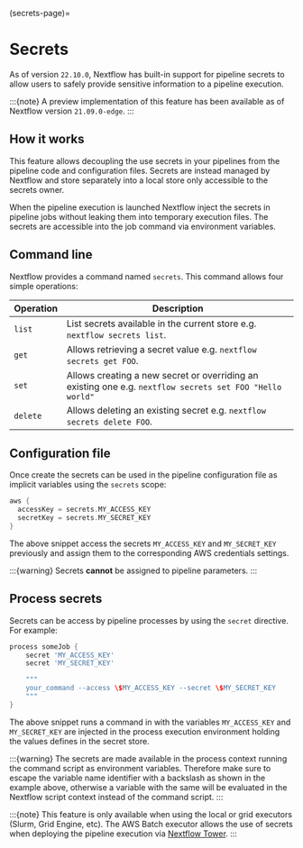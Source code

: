(secrets-page)=

# Secrets

As of version `22.10.0`, Nextflow has built-in support for pipeline secrets to allow users to safely provide sensitive information to a pipeline execution.

:::{note}
A preview implementation of this feature has been available as of Nextflow version `21.09.0-edge`.
:::

## How it works

This feature allows decoupling the use secrets in your pipelines from the pipeline code and configuration files. Secrets are instead managed by Nextflow and store separately into a local store only accessible to the secrets owner.

When the pipeline execution is launched Nextflow inject the secrets in pipeline jobs without leaking them into temporary execution files. The secrets are accessible into the job command via environment variables.

## Command line

Nextflow provides a command named `secrets`. This command allows four simple operations:

| Operation  | Description                                                                                                             |
| ---------- | ----------------------------------------------------------------------------------------------------------------------- |
| `list`     | List secrets available in the current store e.g. `nextflow secrets list`.                                               |
| `get`      | Allows retrieving a secret value e.g. `nextflow secrets get FOO`.                                                       |
| `set`      | Allows creating a new secret or overriding an existing one e.g. `nextflow secrets set FOO "Hello world"`       |
| `delete`   | Allows deleting an existing secret e.g. `nextflow secrets delete FOO`.                                                  |

## Configuration file

Once create the secrets can be used in the pipeline configuration file as implicit variables using the `secrets` scope:

```groovy
aws {
  accessKey = secrets.MY_ACCESS_KEY
  secretKey = secrets.MY_SECRET_KEY
}
```

The above snippet access the secrets `MY_ACCESS_KEY` and `MY_SECRET_KEY` previously and assign them to the corresponding AWS credentials settings.

:::{warning}
Secrets **cannot** be assigned to pipeline parameters.
:::

## Process secrets

Secrets can be access by pipeline processes by using the `secret` directive. For example:

```groovy
process someJob {
    secret 'MY_ACCESS_KEY'
    secret 'MY_SECRET_KEY'

    """
    your_command --access \$MY_ACCESS_KEY --secret \$MY_SECRET_KEY
    """
}
```

The above snippet runs a command in with the variables `MY_ACCESS_KEY` and `MY_SECRET_KEY` are injected in the process execution environment holding the values defines in the secret store.

:::{warning}
The secrets are made available in the process context running the command script as environment variables. Therefore make sure to escape the variable name identifier with a backslash as shown in the example above, otherwise a variable with the same will be evaluated in the Nextflow script context instead of the command script.
:::

:::{note}
This feature is only available when using the local or grid executors (Slurm, Grid Engine, etc). The AWS Batch executor allows the use of secrets when deploying the pipeline execution via [Nextflow Tower](https://seqera.io/blog/pipeline-secrets-secure-handling-of-sensitive-information-in-tower/).
:::
